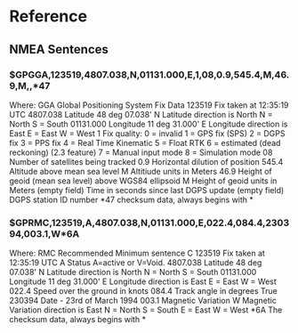 # Reference

## NMEA Sentences

### $GPGGA,123519,4807.038,N,01131.000,E,1,08,0.9,545.4,M,46.9,M,,*47

Where:
    GGA             Global Positioning System Fix Data
    123519          Fix taken at 12:35:19 UTC
    4807.038        Latitude 48 deg 07.038'
    N               Latitude direction is North
                        N = North
                        S = South
    01131.000       Longitude 11 deg 31.000'
    E               Longitude direction is East
                        E = East
                        W = West
    1               Fix quality: 0 = invalid
                                1 = GPS fix (SPS)
                                2 = DGPS fix
                                3 = PPS fix
                                4 = Real Time Kinematic
                                5 = Float RTK
                                6 = estimated (dead reckoning) (2.3 feature)
                                7 = Manual input mode
                                8 = Simulation mode
    08              Number of satellites being tracked
    0.9             Horizontal dilution of position
    545.4           Altitude above mean sea level
    M               Altitiude units in Meters
    46.9            Height of geoid (mean sea level) above WGS84 ellipsoid
    M               Height of geoid units in Meters
    (empty field)   Time in seconds since last DGPS update
    (empty field)   DGPS station ID number
    *47             checksum data, always begins with *
     

### $GPRMC,123519,A,4807.038,N,01131.000,E,022.4,084.4,230394,003.1,W*6A

Where:
    RMC             Recommended Minimum sentence C
    123519          Fix taken at 12:35:19 UTC
    A               Status A=active or V=Void.
    4807.038        Latitude 48 deg 07.038'
    N               Latitude direction is North
                        N = North
                        S = South
    01131.000       Longitude 11 deg 31.000'
    E               Longitude direction is East
                        E = East
                        W = West
    022.4           Speed over the ground in knots
    084.4           Track angle in degrees True
    230394          Date - 23rd of March 1994
    003.1           Magnetic Variation
    W               Magnetic Variation direction is East
                        N = North
                        S = South
                        E = East
                        W = West
    *6A             The checksum data, always begins with *
